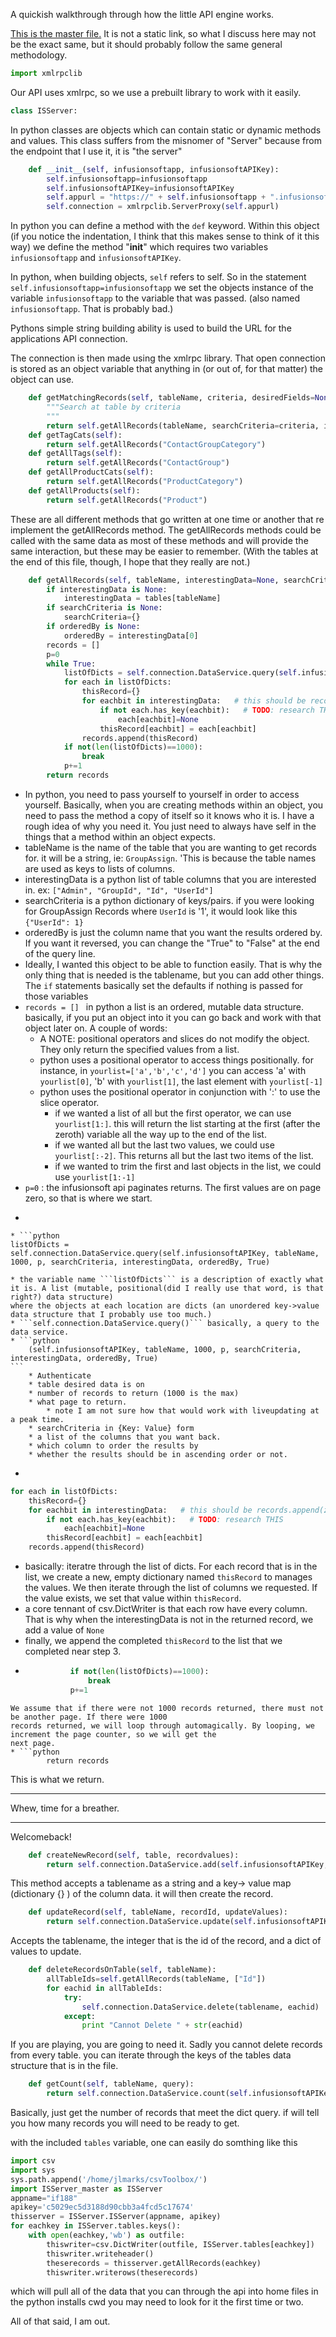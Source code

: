 A quickish walkthrough through how the little API engine works. 

[This is the master file.](https://github.com/jeremiahmarks/csvToolbox/blob/master/ISServer_master.py)
It is not a static link, so what I discuss here may not be the exact same, but it should probably follow
the same general methodology.

```python
import xmlrpclib
```

Our API uses xmlrpc, so we use a prebuilt library to work
with it easily.

```python
class ISServer:
```

In python classes are objects which can contain static or dynamic methods and values.
This class suffers from the misnomer of "Server" because from the endpoint that I use
it, it is "the server"

```python
    def __init__(self, infusionsoftapp, infusionsoftAPIKey):
        self.infusionsoftapp=infusionsoftapp
        self.infusionsoftAPIKey=infusionsoftAPIKey
        self.appurl = "https://" + self.infusionsoftapp + ".infusionsoft.com:443/api/xmlrpc"
        self.connection = xmlrpclib.ServerProxy(self.appurl)
```
In python you can define a method with the ```def``` keyword. Within this object (if you notice the 
indentation, I think that this makes sense to think of it this way) we define the method "__init__" which
requires two variables ```infusionsoftapp``` and ```infusionsoftAPIKey```.

In python, when building objects, ```self``` refers to self. So in the statement
```self.infusionsoftapp=infusionsoftapp``` we set the objects instance of the variable
```infusionsoftapp``` to the variable that was passed. (also named ```infusionsoftapp```. That
is probably bad.)

Pythons simple string building ability is used to build the URL for the applications API connection. 

The connection is then made using the xmlrpc library. That open connection is stored as an object
variable that anything in (or out of, for that matter) the object can use. 

```python
    def getMatchingRecords(self, tableName, criteria, desiredFields=None, orderedBy=None):
        """Search at table by criteria
        """
        return self.getAllRecords(tableName, searchCriteria=criteria, interestingData=desiredFields, orderedBy=orderedBy)
    def getTagCats(self):
        return self.getAllRecords("ContactGroupCategory")
    def getAllTags(self):
        return self.getAllRecords("ContactGroup")
    def getAllProductCats(self):
        return self.getAllRecords("ProductCategory")
    def getAllProducts(self):
        return self.getAllRecords("Product")
```
These are all different methods that go written at one time or another that re implement the getAllRecords
method. The getAllRecords methods could be called with the same data as most of these methods and will
provide the same interaction, but these may be easier to remember.  (With the tables at the end of this
file, though, I hope that they really are not.)

```python
    def getAllRecords(self, tableName, interestingData=None, searchCriteria=None, orderedBy=None):
        if interestingData is None:
            interestingData = tables[tableName]
        if searchCriteria is None:
            searchCriteria={}
        if orderedBy is None:
            orderedBy = interestingData[0]
        records = []
        p=0
        while True:
            listOfDicts = self.connection.DataService.query(self.infusionsoftAPIKey, tableName, 1000, p, searchCriteria, interestingData, orderedBy, True)
            for each in listOfDicts:
                thisRecord={}
                for eachbit in interestingData:   # this should be records.append(zip(interestingData, each)) perhaps
                    if not each.has_key(eachbit):   # TODO: research THIS
                        each[eachbit]=None
                    thisRecord[eachbit] = each[eachbit]
                records.append(thisRecord)
            if not(len(listOfDicts)==1000):
                break
            p+=1
        return records
```

* In python, you need to pass yourself to yourself in order to access yourself. Basically, when you are 
creating methods within an object, you need to pass the method a copy of itself so it knows who it is. 
I have a rough idea of why you need it.  You just need to always have self in the things that a method
within an object expects. 
* tableName is the name of the table that you are wanting to get records for. it will be a string, ie: 
```GroupAssign```. 'This is because the table names are used as keys to lists of columns.
* interestingData is a python list of table columns that you are interested in. ex:
```["Admin", "GroupId", "Id", "UserId"]```
* searchCriteria is a python dictionary of keys/pairs. if you were looking for GroupAssign Records where
```UserId``` is '1', it would look like this ```{"UserId": 1}```
* orderedBy is just the column name that you want the results ordered by.  If you want it reversed, you
can change the "True" to "False" at the end of the query line.
* Ideally, I wanted this object to be able to function easily. That is why the only thing that is needed
is the tablename, but you can add other things. The ```if``` statements basically set the defaults
if nothing is passed for those variables
* ```records = [] ``` in python a list is an ordered, mutable data structure. basically, if you put an
object into it you can go back and work with that object later on. A couple of words:
    * A NOTE: positional operators and slices do not modify the object. They only return the specified
    values from a list.
    * python uses a positional operator to access things positionally. for instance, in ```yourlist=['a','b','c','d']```
    you can access 'a' with ```yourlist[0]```, 'b' with ```yourlist[1]```, the last element with ```yourlist[-1]```
    * python uses the positional operator in conjunction with ':' to use the slice operator. 
        * if we wanted a list of all but the first operator, we can use ```yourlist[1:]```. this will return
        the list starting at the first (after the zeroth) variable all the way up to the end of the list.
        * if we wanted all but the last two values, we could use ```yourlist[:-2]```. This returns all
        but the last two items of the list.
        * if we wanted to trim the first and last objects in the list, we could use ```yourlist[1:-1]```
* ```p=0``` : the infusionsoft api paginates returns. The first values are on page zero, so that is 
where we start. 
* ```while True:
``` this basically is 'run until told to stop'
* ```python
listOfDicts = self.connection.DataService.query(self.infusionsoftAPIKey, tableName, 1000, p, searchCriteria, interestingData, orderedBy, True)
```
    * the variable name ```listOfDicts``` is a description of exactly what it is. A list (mutable, positional(did I really use that word, is that right?) data structure)
    where the objects at each location are dicts (an unordered key->value data structure that I probably use too much.)
    * ```self.connection.DataService.query()``` basically, a query to the data service.
    * ```python
        (self.infusionsoftAPIKey, tableName, 1000, p, searchCriteria, interestingData, orderedBy, True)
    ```
        * Authenticate
        * table desired data is on
        * number of records to return (1000 is the max)
        * what page to return.
            * note I am not sure how that would work with liveupdating at a peak time.
        * searchCriteria in {Key: Value} form
        * a list of the columns that you want back. 
        * which column to order the results by
        * whether the results should be in ascending order or not. 
*
```python
for each in listOfDicts:
    thisRecord={}
    for eachbit in interestingData:   # this should be records.append(zip(interestingData, each)) perhaps
        if not each.has_key(eachbit):   # TODO: research THIS
            each[eachbit]=None
        thisRecord[eachbit] = each[eachbit]
    records.append(thisRecord)
```
* basically: iteratre through the list of dicts. For each record that is in the list, we create
a new, empty dictionary named ```thisRecord``` to manages the values. We then iterate through the 
list of columns we requested. If the value exists, we set that value within ```thisRecord```.
* a core tennant of csv.DictWriter is that each row have every column. That is why when the interestingData
is not in the returned record, we add a value of ```None```
* finally, we append the completed ```thisRecord``` to the list that we completed near step 3.
* ```python
            if not(len(listOfDicts)==1000):
                break
            p+=1
```
We assume that if there were not 1000 records returned, there must not be another page. If there were 1000
records returned, we will loop through automagically. By looping, we increment the page counter, so we will get the 
next page. 
* ```python
        return records
```
This is what we return.

--------------------------------
Whew, time for a breather. 

--------------------------
Welcomeback!


```python
    def createNewRecord(self, table, recordvalues):
        return self.connection.DataService.add(self.infusionsoftAPIKey, table, recordvalues)
```
This method accepts a tablename as a string and a key-> value map (dictionary    {}  ) of the column
data. it will then create the record. 

```python
    def updateRecord(self, tableName, recordId, updateValues):
        return self.connection.DataService.update(self.infusionsoftAPIKey, tableName, recordId, updateValues)
```
Accepts the tablename, the integer that is the id of the record, and a dict of values to update.

```python
    def deleteRecordsOnTable(self, tableName):
        allTableIds=self.getAllRecords(tableName, ["Id"])
        for eachid in allTableIds:
            try:
                self.connection.DataService.delete(tablename, eachid)
            except:
                print "Cannot Delete " + str(eachid)
```
If you are playing, you are going to need it.  Sadly you cannot delete records from every table.  you can 
iterate through the keys of the tables data structure that is in the file.
```python
    def getCount(self, tableName, query):
        return self.connection.DataService.count(self.infusionsoftAPIKey, tableName, query)
```
Basically, just get the number of records that meet the dict query.  if will tell you how many records you
will need to be ready to get.


with the included ```tables``` variable, one can easily do somthing like this
```python
import csv
import sys
sys.path.append('/home/jlmarks/csvToolbox/')
import ISServer_master as ISServer
appname="if188"
apikey='c5029ec5d3188d90cbb3a4fcd5c17674'
thisserver = ISServer.ISServer(appname, apikey)
for eachkey in ISServer.tables.keys():
    with open(eachkey,'wb') as outfile:
        thiswriter=csv.DictWriter(outfile, ISServer.tables[eachkey])
        thiswriter.writeheader()
        theserecords = thisserver.getAllRecords(eachkey)
        thiswriter.writerows(theserecords)
```
which will pull all of the data that you can through the api into home files in the python installs cwd
you may need to look for it the first time or two.


All of that said, I am out.